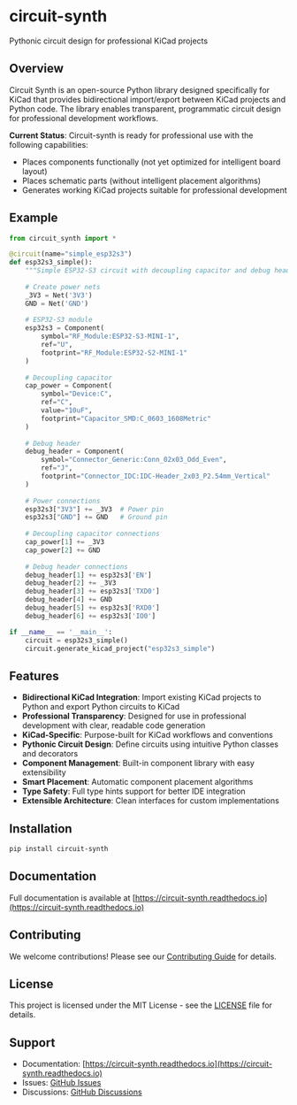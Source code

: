 # circuit-synth

Pythonic circuit design for professional KiCad projects

## Overview

Circuit Synth is an open-source Python library designed specifically for KiCad that provides bidirectional import/export between KiCad projects and Python code. The library enables transparent, programmatic circuit design for professional development workflows.

**Current Status**: Circuit-synth is ready for professional use with the following capabilities:
- Places components functionally (not yet optimized for intelligent board layout)
- Places schematic parts (without intelligent placement algorithms)
- Generates working KiCad projects suitable for professional development

## Example

```python
from circuit_synth import *

@circuit(name="simple_esp32s3")
def esp32s3_simple():
    """Simple ESP32-S3 circuit with decoupling capacitor and debug header"""
    
    # Create power nets
    _3V3 = Net('3V3')
    GND = Net('GND')
    
    # ESP32-S3 module
    esp32s3 = Component(
        symbol="RF_Module:ESP32-S3-MINI-1",
        ref="U",
        footprint="RF_Module:ESP32-S2-MINI-1"
    )
    
    # Decoupling capacitor
    cap_power = Component(
        symbol="Device:C",
        ref="C", 
        value="10uF",
        footprint="Capacitor_SMD:C_0603_1608Metric"
    )
    
    # Debug header
    debug_header = Component(
        symbol="Connector_Generic:Conn_02x03_Odd_Even",
        ref="J",
        footprint="Connector_IDC:IDC-Header_2x03_P2.54mm_Vertical"
    )
    
    # Power connections
    esp32s3["3V3"] += _3V3  # Power pin
    esp32s3["GND"] += GND   # Ground pin
    
    # Decoupling capacitor connections
    cap_power[1] += _3V3
    cap_power[2] += GND
    
    # Debug header connections
    debug_header[1] += esp32s3['EN']
    debug_header[2] += _3V3
    debug_header[3] += esp32s3['TXD0']
    debug_header[4] += GND
    debug_header[5] += esp32s3['RXD0']
    debug_header[6] += esp32s3['IO0']

if __name__ == '__main__':
    circuit = esp32s3_simple()
    circuit.generate_kicad_project("esp32s3_simple")
```

## Features

- **Bidirectional KiCad Integration**: Import existing KiCad projects to Python and export Python circuits to KiCad
- **Professional Transparency**: Designed for use in professional development with clear, readable code generation
- **KiCad-Specific**: Purpose-built for KiCad workflows and conventions
- **Pythonic Circuit Design**: Define circuits using intuitive Python classes and decorators
- **Component Management**: Built-in component library with easy extensibility
- **Smart Placement**: Automatic component placement algorithms
- **Type Safety**: Full type hints support for better IDE integration
- **Extensible Architecture**: Clean interfaces for custom implementations

## Installation

```bash
pip install circuit-synth
```


## Documentation

Full documentation is available at [https://circuit-synth.readthedocs.io](https://circuit-synth.readthedocs.io)

## Contributing

We welcome contributions! Please see our [Contributing Guide](CONTRIBUTING.md) for details.

## License

This project is licensed under the MIT License - see the [LICENSE](LICENSE) file for details.

## Support

- Documentation: [https://circuit-synth.readthedocs.io](https://circuit-synth.readthedocs.io)
- Issues: [GitHub Issues](https://github.com/circuit-synth/circuit-synth/issues)
- Discussions: [GitHub Discussions](https://github.com/circuit-synth/circuit-synth/discussions)
